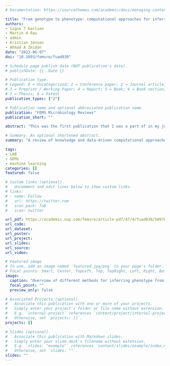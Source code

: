 ```yaml
---
# Documentation: https://sourcethemes.com/academic/docs/managing-content/

title: "From genotype to phenotype: computational approaches for inferring microbial traits relevant to the food industry"
authors:
- Signe T Karlsen
- Martin H Rau
- admin
- Kristian Jensen
- Ahmad A Zeidan
date: "2023-06-07"
doi: "10.1093/femsre/fuad030"

# Schedule page publish date (NOT publication's date).
# publishDate: {{ .Date }}

# Publication type.
# Legend: 0 = Uncategorized; 1 = Conference paper; 2 = Journal article;
# 3 = Preprint / Working Paper; 4 = Report; 5 = Book; 6 = Book section;
# 7 = Thesis; 8 = Patent
publication_types: ["2"]

# Publication name and optional abbreviated publication name.
publication: "FEMS Microbiology Reviews"
publication_short: ""

abstract: "This was the first publication that I was a part of in my job as a scientist in Chr. Hansen (now Novonesis), a company that produces bacterial cultures for the food industry. Here we present a review of the main computational approaches for inferring phenotype from genotype. We divided all aproaches in 3 categories: knowledge-driven (where you build models from known mechanisms based on e.g. literature sources), data-driven (where you infer mechanisms from data using e.g. machine learning), and hybrid appraoches that combine both knowledge and data-driven aspects. I was in charge of compiling all these hybrid approaches, and it was a good oportunity for me to learn more about the state of the art of the field."

# Summary. An optional shortened abstract.
summary: "A review of knowledge and data-driven computational approaches used in biotech"

tags:
- LAB
- GEMs
- machine learning
categories: []
featured: false

# Custom links (optional).
#   Uncomment and edit lines below to show custom links.
# links:
# - name: Follow
#   url: https://twitter.com
#   icon_pack: fab
#   icon: twitter

url_pdf: https://academic.oup.com/femsre/article-pdf/47/4/fuad030/50976309/fuad030.pdf
url_code:
url_dataset:
url_poster:
url_project:
url_slides:
url_source:
url_video:

# Featured image
# To use, add an image named `featured.jpg/png` to your page's folder.
# Focal points: Smart, Center, TopLeft, Top, TopRight, Left, Right, BottomLeft, Bottom, BottomRight.
image:
  caption: "Overview of different methods for inferring phenotype from genotype. Taken from the original publication: https://doi.org/10.1093/femsre/fuad030"
  focal_point: ""
  preview_only: false

# Associated Projects (optional).
#   Associate this publication with one or more of your projects.
#   Simply enter your project's folder or file name without extension.
#   E.g. `internal-project` references `content/project/internal-project/index.md`.
#   Otherwise, set `projects: []`.
projects: []

# Slides (optional).
#   Associate this publication with Markdown slides.
#   Simply enter your slide deck's filename without extension.
#   E.g. `slides: "example"` references `content/slides/example/index.md`.
#   Otherwise, set `slides: ""`.
slides: ""
---
```

